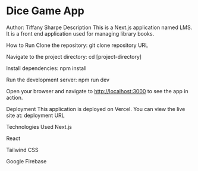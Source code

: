 # Dice Game App

Author: Tiffany Sharpe
Description
This is a Next.js application named LMS. It is a front end application used for managing library books.

How to Run
Clone the repository: git clone repository URL

Navigate to the project directory: cd [project-directory]

Install dependencies: npm install

Run the development server: npm run dev

Open your browser and navigate to <http://localhost:3000> to see the app in action.

Deployment
This application is deployed on Vercel. You can view the live site at: deployment URL

Technologies Used
Next.js

React

Tailwind CSS

Google Firebase
